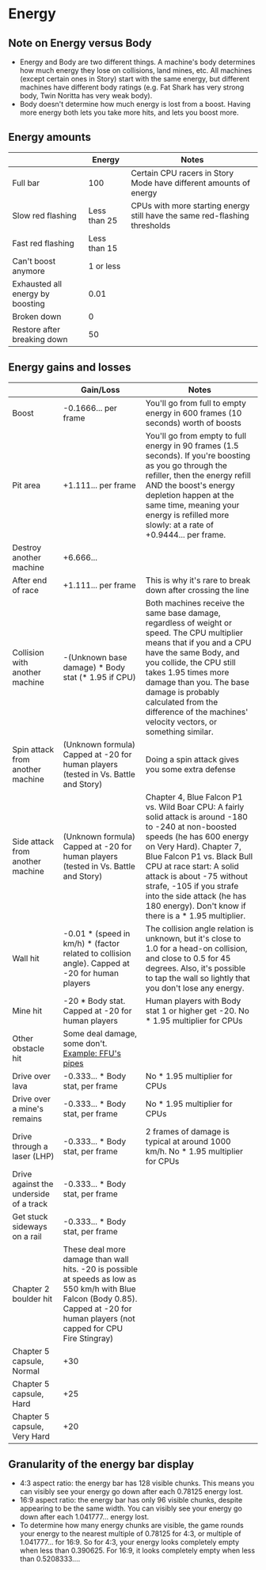 # Energy

## Note on Energy versus Body

- Energy and Body are two different things. A machine's body determines how much energy they lose on collisions, land mines, etc. All machines (except certain ones in Story) start with the same energy, but different machines have different body ratings (e.g. Fat Shark has very strong body, Twin Noritta has very weak body).
- Body doesn't determine how much energy is lost from a boost. Having more energy both lets you take more hits, and lets you boost more.

## Energy amounts


| | Energy | Notes
--- | --- | ---
Full bar | 100 | Certain CPU racers in Story Mode have different amounts of energy
Slow red flashing | Less than 25 | CPUs with more starting energy still have the same red-flashing thresholds
Fast red flashing | Less than 15 |
Can't boost anymore | 1 or less |
Exhausted all energy by boosting | 0.01 |
Broken down | 0 |
Restore after breaking down | 50 |

## Energy gains and losses

| | Gain/Loss | Notes
--- | --- | ---
Boost | -0.1666... per frame | You'll go from full to empty energy in 600 frames (10 seconds) worth of boosts
Pit area | +1.111... per frame | You'll go from empty to full energy in 90 frames (1.5 seconds). If you're boosting as you go through the refiller, then the energy refill AND the boost's energy depletion happen at the same time, meaning your energy is refilled more slowly: at a rate of +0.9444... per frame.
Destroy another machine | +6.666... |
After end of race | +1.111... per frame | This is why it's rare to break down after crossing the line
Collision with another machine | -(Unknown base damage) * Body stat (* 1.95 if CPU) | Both machines receive the same base damage, regardless of weight or speed. The CPU multiplier means that if you and a CPU have the same Body, and you collide, the CPU still takes 1.95 times more damage than you. The base damage is probably calculated from the difference of the machines' velocity vectors, or something similar.
Spin attack from another machine | (Unknown formula) Capped at -20 for human players (tested in Vs. Battle and Story) | Doing a spin attack gives you some extra defense
Side attack from another machine | (Unknown formula) Capped at -20 for human players (tested in Vs. Battle and Story) | Chapter 4, Blue Falcon P1 vs. Wild Boar CPU: A fairly solid attack is around -180 to -240 at non-boosted speeds (he has 600 energy on Very Hard). Chapter 7, Blue Falcon P1 vs. Black Bull CPU at race start: A solid attack is about -75 without strafe, -105 if you strafe into the side attack (he has 180 energy). Don't know if there is a * 1.95 multiplier.
Wall hit | -0.01 * (speed in km/h) * (factor related to collision angle). Capped at -20 for human players | The collision angle relation is unknown, but it's close to 1.0 for a head-on collision, and close to 0.5 for 45 degrees. Also, it's possible to tap the wall so lightly that you don't lose any energy.
Mine hit | -20 * Body stat. Capped at -20 for human players | Human players with Body stat 1 or higher get -20. No * 1.95 multiplier for CPUs
Other obstacle hit | Some deal damage, some don't. [Example: FFU's pipes](https://www.youtube.com/watch?v=i9VdU-WbQTs) |
Drive over lava | -0.333... * Body stat, per frame | No * 1.95 multiplier for CPUs
Drive over a mine's remains | -0.333... * Body stat, per frame | No * 1.95 multiplier for CPUs
Drive through a laser (LHP) | -0.333... * Body stat, per frame | 2 frames of damage is typical at around 1000 km/h. No * 1.95 multiplier for CPUs
Drive against the underside of a track | -0.333... * Body stat, per frame |
Get stuck sideways on a rail | -0.333... * Body stat, per frame |
Chapter 2 boulder hit | These deal more damage than wall hits. -20 is possible at speeds as low as 550 km/h with Blue Falcon (Body 0.85). Capped at -20 for human players (not capped for CPU Fire Stingray) |
Chapter 5 capsule, Normal | +30 |
Chapter 5 capsule, Hard | +25 |
Chapter 5 capsule, Very Hard | +20 |
  

## Granularity of the energy bar display

- 4:3 aspect ratio: the energy bar has 128 visible chunks. This means you can visibly see your energy go down after each 0.78125 energy lost.
- 16:9 aspect ratio: the energy bar has only 96 visible chunks, despite appearing to be the same width. You can visibly see your energy go down after each 1.041777... energy lost.
- To determine how many energy chunks are visible, the game rounds your energy to the nearest multiple of 0.78125 for 4:3, or multiple of 1.041777... for 16:9. So for 4:3, your energy looks completely empty when less than 0.390625. For 16:9, it looks completely empty when less than 0.5208333....
